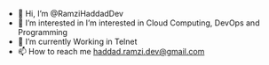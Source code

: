 - 👋 Hi, I’m @RamziHaddadDev
- 👀 I’m interested in  I’m interested in Cloud Computing, DevOps and Programming
- 🌱 I’m currently Working  in Telnet
- 📫 How to reach me haddad.ramzi.dev@gmail.com

<!---
RamziHaddadDev/RamziHaddadDev is a ✨ special ✨ repository because its `README.md` (this file) appears on your GitHub profile.
You can click the Preview link to take a look at your changes.
--->
